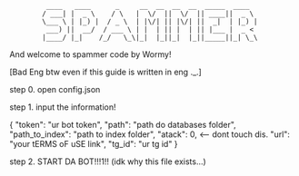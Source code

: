              ____   ____      _     __  __  __  __  _____  ____  
            / ___| |  _ \    / \   |  \/  ||  \/  || ____||  _ \
            \___ \ | |_) |  / _ \  | |\/| || |\/| ||  _|  | |_) |
             ___) ||  __/  / ___ \ | |  | || |  | || |___ |  _ <
            |____/ |_|    /_/   \_\|_|  |_||_|  |_||_____||_| \_\


And welcome to spammer code by Wormy!

[Bad Eng btw even if this guide is written in eng ._.]

step 0. open config.json

step 1. input the information!

{
    "token": "ur bot token",
    "path": "path do databases folder",
    "path_to_index": "path to index folder",
    "atack": 0,          <-- dont touch dis.
    "url": "your tERMS oF uSE link",
    "tg_id": "ur tg id"
}

step 2. START DA BOT!!!1!! 
(idk why this file exists...)